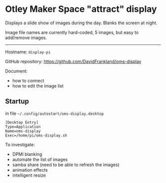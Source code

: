 # Otley Maker Space "attract" display

Displays a slide show of images during the day. Blanks the screen at night.

Image file names are currently hard-coded, 5 images, but easy to add/remove images.

---

Hostname: `display-pi`

GitHub repository: https://github.com/DavidFrankland/oms-display

Document:
- how to connect
- how to edit the image list

## Startup

in file `~/.config/autostart/oms-display.desktop`

```
[Desktop Entry]
Type=Application
Name=oms-display
Exec=/home/pi/oms-display.sh
```

To investigate:
- DPMI blanking
- automate the list of images
- samba share (need to be able to refresh the images)
- animation effects
- intelligent resize
